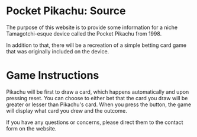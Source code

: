 # Pocket Pikachu: Source
The purpose of this website is to provide some information for a niche Tamagotchi-esque device called the Pocket Pikachu from 1998. 

In addition to that, there will be a recreation of a simple betting card game that was originally included on the device.

# Game Instructions
Pikachu will be first to draw a card, which happens automatically and upon pressing reset. You can choose to either bet that the card you draw will be greater or lesser than Pikachu's card. When you press the button, the game will display what card you drew and the outcome.

If you have any questions or concerns, please direct them to the contact form on the website.
